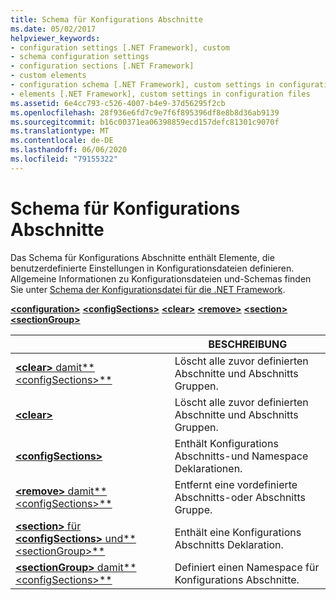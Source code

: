 ```yaml
---
title: Schema für Konfigurations Abschnitte
ms.date: 05/02/2017
helpviewer_keywords:
- configuration settings [.NET Framework], custom
- schema configuration settings
- configuration sections [.NET Framework]
- custom elements
- configuration schema [.NET Framework], custom settings in configuration files
- elements [.NET Framework], custom settings in configuration files
ms.assetid: 6e4cc793-c526-4007-b4e9-37d56295f2cb
ms.openlocfilehash: 28f936e6fd7c9e7f6f895396df8e8b8d36ab9139
ms.sourcegitcommit: b16c00371ea06398859ecd157defc81301c9070f
ms.translationtype: MT
ms.contentlocale: de-DE
ms.lasthandoff: 06/06/2020
ms.locfileid: "79155322"
---
```

# <a name="configuration-sections-schema"></a>Schema für Konfigurations Abschnitte

Das Schema für Konfigurations Abschnitte enthält Elemente, die benutzerdefinierte Einstellungen in Konfigurationsdateien definieren. Allgemeine Informationen zu Konfigurationsdateien und-Schemas finden Sie unter [Schema der Konfigurationsdatei für die .NET Framework](index.md).

[**\<configuration>**](configuration-element.md)
[**\<configSections>**](configsections-element-for-configuration.md)
[**\<clear>**](clear-element-for-configsections.md)
[**\<remove>**](remove-element-for-configsections.md)
[**\<section>**](section-element.md)
[**\<sectionGroup>**](sectiongroup-element-for-configsections.md)

|     | BESCHREIBUNG |
| --- | ----------- |
| [**\<clear>** damit**\<configSections>**](clear-element-for-configsections.md) | Löscht alle zuvor definierten Abschnitte und Abschnitts Gruppen. |
| [**\<clear>**](clear-element-for-configsections.md) | Löscht alle zuvor definierten Abschnitte und Abschnitts Gruppen. |
| [**\<configSections>**](configsections-element-for-configuration.md) | Enthält Konfigurations Abschnitts-und Namespace Deklarationen. |
| [**\<remove>** damit**\<configSections>**](remove-element-for-configsections.md) | Entfernt eine vordefinierte Abschnitts-oder Abschnitts Gruppe. |
| [**\<section>** für **\<configSections>** und**\<sectionGroup>**](section-element.md) | Enthält eine Konfigurations Abschnitts Deklaration. |
| [**\<sectionGroup>** damit**\<configSections>**](sectiongroup-element-for-configsections.md) | Definiert einen Namespace für Konfigurations Abschnitte. |
